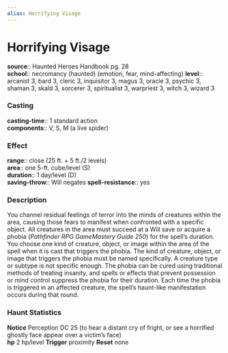 ```yaml
---
alias: Horrifying Visage
---
```


# Horrifying Visage 

**source**:: Haunted Heroes Handbook pg. 28  
**school**:: necromancy (haunted) (emotion, fear, mind-affecting)
**level**:: arcanist 3, bard 3, cleric 3, inquisitor 3, magus 3, oracle 3, psychic 3, shaman 3, skald 3, sorcerer 3, spiritualist 3, warpriest 3, witch 3, wizard 3

### Casting 

**casting-time**:: 1 standard action  
**components**:: V, S, M (a live spider)

### Effect 

**range**:: close (25 ft. + 5 ft./2 levels)  
**area**:: one 5-ft. cube/level (S)  
**duration**:: 1 day/level (D)  
**saving-throw**:: Will negates
**spell-resistance**:: yes

### Description 

You channel residual feelings of terror into the minds of creatures within the area, causing those fears to manifest when confronted with a specific object. All creatures in the area must succeed at a Will save or acquire a phobia (*Pathfinder RPG GameMastery Guide 250*) for the spell’s duration. You choose one kind of creature, object, or image within the area of the spell when it is cast that triggers the phobia. The kind of creature, object, or image that triggers the phobia must be named specifically. A creature type or subtype is not specific enough. The phobia can be cured using traditional methods of treating insanity, and spells or effects that prevent possession or mind control suppress the phobia for their duration. Each time the phobia is triggered in an affected creature, the spell’s haunt-like manifestation occurs during that round.  
  

### Haunt Statistics 

**Notice** Perception DC 25 (to hear a distant cry of fright, or see a horrified ghostly face appear over a victim’s face)  
**hp** 2 hp/level
**Trigger** proximity
**Reset** none
